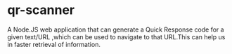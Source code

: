 # qr-scanner
A Node.JS web application that can generate a Quick Response code for a given text/URL ,which can be used to navigate to that URL.This can help us in faster retrieval of information.

